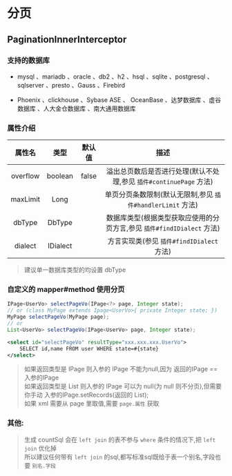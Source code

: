 # 分页

## PaginationInnerInterceptor

### 支持的数据库
- mysql 、mariadb 、oracle 、db2 、h2 、hsql 、sqlite 、postgresql 、sqlserver 、presto 、Gauss 、Firebird

- Phoenix 、clickhouse 、Sybase ASE 、 OceanBase 、达梦数据库 、虚谷数据库 、人大金仓数据库 、南大通用数据库

### 属性介绍

| 属性名 | 类型 | 默认值 | 描述 |
| :-: | :-: | :-: | :-: |
| overflow | boolean | false | 溢出总页数后是否进行处理(默认不处理,参见 `插件#continuePage` 方法) |
| maxLimit | Long |  | 单页分页条数限制(默认无限制,参见 `插件#handlerLimit` 方法) |
| dbType | DbType |  | 数据库类型(根据类型获取应使用的分页方言,参见 `插件#findIDialect` 方法) |
| dialect | IDialect |  | 方言实现类(参见 `插件#findIDialect` 方法) |

> 建议单一数据库类型的均设置 dbType

### 自定义的 mapper#method 使用分页

``` java
IPage<UserVo> selectPageVo(IPage<?> page, Integer state);
// or (class MyPage extends Ipage<UserVo>{ private Integer state; })
MyPage selectPageVo(MyPage page);
// or
List<UserVo> selectPageVo(IPage<UserVo> page, Integer state);
```

```xml
<select id="selectPageVo" resultType="xxx.xxx.xxx.UserVo">
    SELECT id,name FROM user WHERE state=#{state}
</select>
```

> 如果返回类型是 IPage 则入参的 IPage 不能为null,因为 返回的IPage == 入参的IPage  
> 如果返回类型是 List 则入参的 IPage 可以为 null(为 null 则不分页),但需要你手动 入参的IPage.setRecords(返回的 List);  
> 如果 xml 需要从 page 里取值,需要 `page.属性` 获取

### 其他:

> 生成 countSql 会在 `left join` 的表不参与 `where` 条件的情况下,把 `left join` 优化掉  
> 所以建议任何带有 `left join` 的sql,都写标准sql既给于表一个别名,字段也要 `别名.字段`